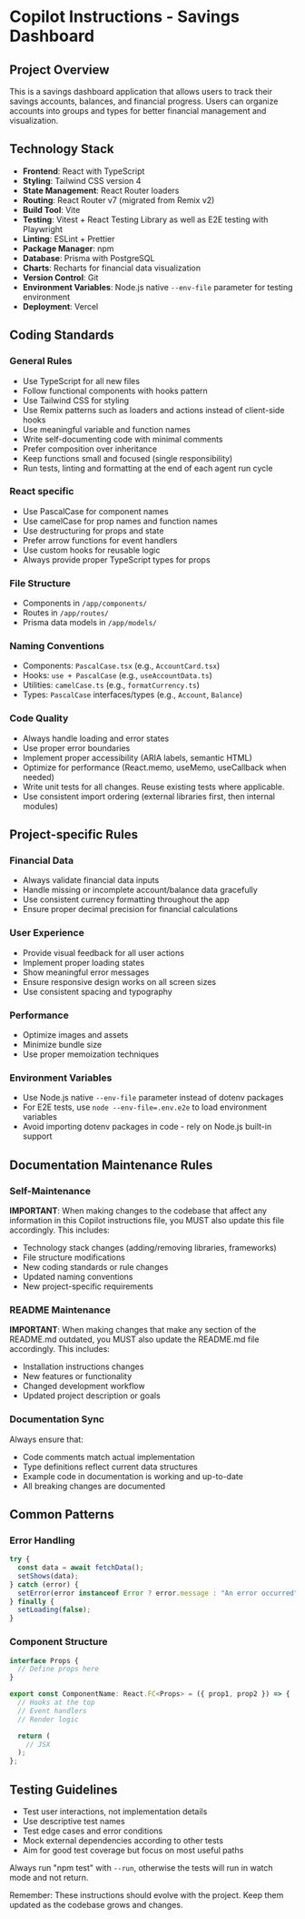 # Copilot Instructions - Savings Dashboard

## Project Overview

This is a savings dashboard application that allows users to track their savings accounts, balances, and financial progress. Users can organize accounts into groups and types for better financial management and visualization.

## Technology Stack

- **Frontend**: React with TypeScript
- **Styling**: Tailwind CSS version 4
- **State Management**: React Router loaders
- **Routing**: React Router v7 (migrated from Remix v2)
- **Build Tool**: Vite
- **Testing**: Vitest + React Testing Library as well as E2E testing with Playwright
- **Linting**: ESLint + Prettier
- **Package Manager**: npm
- **Database**: Prisma with PostgreSQL
- **Charts**: Recharts for financial data visualization
- **Version Control**: Git
- **Environment Variables**: Node.js native `--env-file` parameter for testing environment
- **Deployment**: Vercel

## Coding Standards

### General Rules

- Use TypeScript for all new files
- Follow functional components with hooks pattern
- Use Tailwind CSS for styling
- Use Remix patterns such as loaders and actions instead of client-side hooks
- Use meaningful variable and function names
- Write self-documenting code with minimal comments
- Prefer composition over inheritance
- Keep functions small and focused (single responsibility)
- Run tests, linting and formatting at the end of each agent run cycle

### React specific

- Use PascalCase for component names
- Use camelCase for prop names and function names
- Use destructuring for props and state
- Prefer arrow functions for event handlers
- Use custom hooks for reusable logic
- Always provide proper TypeScript types for props

### File Structure

- Components in `/app/components/`
- Routes in `/app/routes/`
- Prisma data models in `/app/models/`

### Naming Conventions

- Components: `PascalCase.tsx` (e.g., `AccountCard.tsx`)
- Hooks: `use + PascalCase` (e.g., `useAccountData.ts`)
- Utilities: `camelCase.ts` (e.g., `formatCurrency.ts`)
- Types: `PascalCase` interfaces/types (e.g., `Account`, `Balance`)

### Code Quality

- Always handle loading and error states
- Use proper error boundaries
- Implement proper accessibility (ARIA labels, semantic HTML)
- Optimize for performance (React.memo, useMemo, useCallback when needed)
- Write unit tests for all changes. Reuse existing tests where applicable.
- Use consistent import ordering (external libraries first, then internal modules)

## Project-specific Rules

### Financial Data

- Always validate financial data inputs
- Handle missing or incomplete account/balance data gracefully
- Use consistent currency formatting throughout the app
- Ensure proper decimal precision for financial calculations

### User Experience

- Provide visual feedback for all user actions
- Implement proper loading states
- Show meaningful error messages
- Ensure responsive design works on all screen sizes
- Use consistent spacing and typography

### Performance

- Optimize images and assets
- Minimize bundle size
- Use proper memoization techniques

### Environment Variables

- Use Node.js native `--env-file` parameter instead of dotenv packages
- For E2E tests, use `node --env-file=.env.e2e` to load environment variables
- Avoid importing dotenv packages in code - rely on Node.js built-in support

## Documentation Maintenance Rules

### Self-Maintenance

**IMPORTANT**: When making changes to the codebase that affect any information in this Copilot instructions file, you MUST also update this file accordingly. This includes:

- Technology stack changes (adding/removing libraries, frameworks)
- File structure modifications
- New coding standards or rule changes
- Updated naming conventions
- New project-specific requirements

### README Maintenance

**IMPORTANT**: When making changes that make any section of the README.md outdated, you MUST also update the README.md file accordingly. This includes:

- Installation instructions changes
- New features or functionality
- Changed development workflow
- Updated project description or goals

### Documentation Sync

Always ensure that:

- Code comments match actual implementation
- Type definitions reflect current data structures
- Example code in documentation is working and up-to-date
- All breaking changes are documented

## Common Patterns

### Error Handling

```typescript
try {
  const data = await fetchData();
  setShows(data);
} catch (error) {
  setError(error instanceof Error ? error.message : "An error occurred");
} finally {
  setLoading(false);
}
```

### Component Structure

```typescript
interface Props {
  // Define props here
}

export const ComponentName: React.FC<Props> = ({ prop1, prop2 }) => {
  // Hooks at the top
  // Event handlers
  // Render logic

  return (
    // JSX
  );
};
```

## Testing Guidelines

- Test user interactions, not implementation details
- Use descriptive test names
- Test edge cases and error conditions
- Mock external dependencies according to other tests
- Aim for good test coverage but focus on most useful paths

Always run "npm test" with `--run`, otherwise the tests will run in watch mode and not return.

Remember: These instructions should evolve with the project. Keep them updated as the codebase grows and changes.
